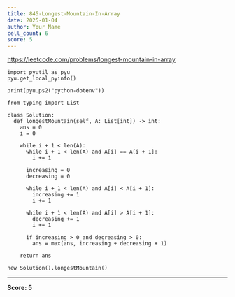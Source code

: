 ```yaml
---
title: 845-Longest-Mountain-In-Array
date: 2025-01-04
author: Your Name
cell_count: 6
score: 5
---
```


https://leetcode.com/problems/longest-mountain-in-array


```
import pyutil as pyu
pyu.get_local_pyinfo()
```


```
print(pyu.ps2("python-dotenv"))
```


```
from typing import List
```


```
class Solution:
  def longestMountain(self, A: List[int]) -> int:
    ans = 0
    i = 0

    while i + 1 < len(A):
      while i + 1 < len(A) and A[i] == A[i + 1]:
        i += 1

      increasing = 0
      decreasing = 0

      while i + 1 < len(A) and A[i] < A[i + 1]:
        increasing += 1
        i += 1

      while i + 1 < len(A) and A[i] > A[i + 1]:
        decreasing += 1
        i += 1

      if increasing > 0 and decreasing > 0:
        ans = max(ans, increasing + decreasing + 1)

    return ans
```


```
new Solution().longestMountain()
```


---
**Score: 5**